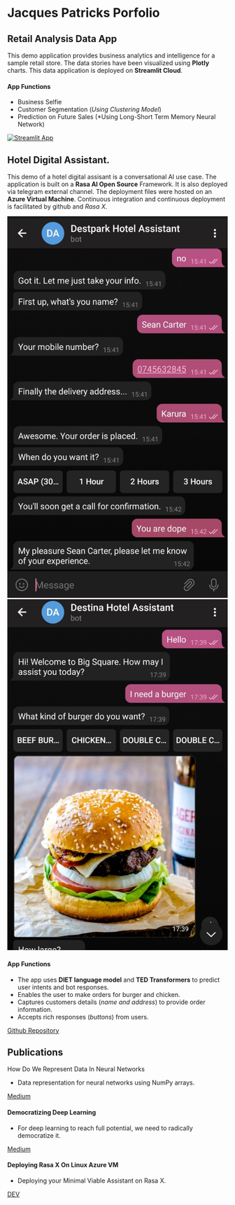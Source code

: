 # Jacques  Patricks Porfolio


## Retail Analysis Data App

This demo application provides business analytics and intelligence for a sample retail store. The data stories have been visualized using **Plotly** charts. This data application is deployed on **Streamlit Cloud**.

#### App Functions
- Business Selfie
- Customer Segmentation (*Using Clustering Model*)
- Prediction on Future Sales (*Using Long-Short Term Memory Neural Network)

[![Streamlit App](https://static.streamlit.io/badges/streamlit_badge_black_white.svg)](https://share.streamlit.io/kanka-max/max-stream/main/max.py)


## Hotel Digital Assistant.

This demo of a hotel digital assisant is a conversational AI use case. The application is built on a **Rasa AI Open Source** Framework. It is also deployed via telegram external channel. The deployment files were hosted on an **Azure Virtual Machine**. Continuous integration and continuous deployment is facilitated by github and *Rasa X*.

![](/images/telegram0.jpg)
![](/images/telegram1.jpg)

#### App Functions

- The app uses **DIET language model** and **TED Transformers** to predict user intents and bot responses.
- Enables the user to make orders for burger and chicken.
- Captures customers details (*name and address*) to provide order information.
- Accepts rich responses (*buttons*) from users.

[Github Repository](https://github.com/Kanka-max/Destina-in-Tokyo)


## Publications

How Do We Represent Data In Neural Networks
- Data representation for neural networks using NumPy arrays.

[Medium](https://dev.to/cocteau/locally-deploy-rasa-x-on-a-linux-azure-machine-1ffp)

#### Democratizing Deep Learning

- For deep learning to reach full potential, we need to radically democratize it.

[Medium](https://becominghuman.ai/what-is-democratizing-deep-learning-52be437d30be?gi=925395c40e97)

#### Deploying Rasa X On Linux Azure VM

- Deploying your Minimal Viable Assistant on Rasa X.

[DEV](https://dev.to/cocteau/locally-deploy-rasa-x-on-a-linux-azure-machine-1ffp)





